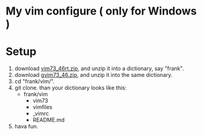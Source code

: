 My vim configure ( only for Windows )
======

Setup
======
1. download [vim73_46rt.zip](http://ftp.vim.org/pub/vim/pc/vim73_46rt.zip), and unzip it into a dictionary, say "frank".
2. download [gvim73_46.zip](http://ftp.vim.org/pub/vim/pc/gvim73_46.zip), and unzip it into the same dictionary.
3. cd "frank/vim/".
4. git clone.
than your dictionary looks like this:
    + frank/vim
        + vim73
        + vimfiles
        + _vimrc
        + README.md
5. hava fun. 
